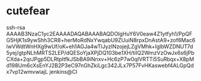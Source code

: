 # cutefear
ssh-rsa AAAAB3NzaC1yc2EAAAADAQABAAABAQDOlgHuY6V0eaw4Z1ytfyh1/PpQFG5HjK1s9ywShh3CR8+herMoRdNxYwqabU9ZUuiN8rpxDnAstA9+zof6Mac6lwVWdtWnHXg9wUf/oK+eh1AGJa4wTlJyzINzojejLZgVMhk+IglbWZDNUT7d5yej/gtpNLhMRTS2LEP/dQESoYjaXPjDQ103be1XH/tiIQ2WmzVzOwJx6s6jPbCXda+2qrJPgp5DLRtpItfkJSbBA9iNnxv+Hc6zP7w0qIVRTTi5SuRbqx+X8pMd198Um6cXsEnYJ2B2P3eC97nGhZkiLgc342JLx7P57FvHKaswebf4ALGpQdx7vp12wmvwiajL jenkins@CI

